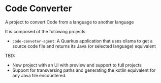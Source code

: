 # Code Converter
A project to convert Code from a language to another language

It is composed of the following projects:

* `code-conveter-agent`: A Quarkus application that uses ollama to get a source code file and returns its Java (or selected language) equivalent

TBD:

* New project with an UI with preview and support to full projects
* Support for transversing paths and generating the kotlin equivalent for any Java file encountered.

